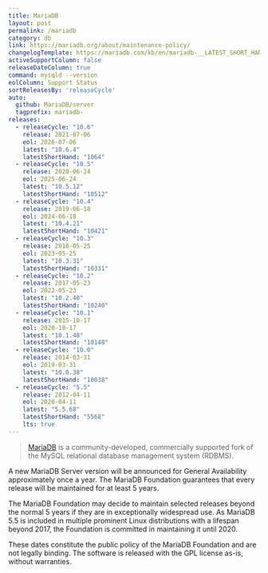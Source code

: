 ```yaml
---
title: MariaDB
layout: post
permalink: /mariadb
category: db
link: https://mariadb.org/about/maintenance-policy/
changelogTemplate: https://mariadb.com/kb/en/mariadb-__LATEST_SHORT_HAND__-changelog/
activeSupportColumn: false
releaseDateColumn: true
command: mysqld --version
eolColumn: Support Status
sortReleasesBy: 'releaseCycle'
auto:
  github: MariaDB/server
  tagprefix: mariadb-
releases:
  - releaseCycle: "10.6"
    release: 2021-07-06
    eol: 2026-07-06
    latest: "10.6.4"
    latestShortHand: "1064"
  - releaseCycle: "10.5"
    release: 2020-06-24
    eol: 2025-06-24
    latest: "10.5.12"
    latestShortHand: "10512"
  - releaseCycle: "10.4"
    release: 2019-06-18
    eol: 2024-06-18
    latest: "10.4.21"
    latestShortHand: "10421"
  - releaseCycle: "10.3"
    release: 2018-05-25
    eol: 2023-05-25
    latest: "10.3.31"
    latestShortHand: "10331"
  - releaseCycle: "10.2"
    release: 2017-05-23
    eol: 2022-05-23
    latest: "10.2.40"
    latestShortHand: "10240"
  - releaseCycle: "10.1"
    release: 2015-10-17
    eol: 2020-10-17
    latest: "10.1.48"
    latestShortHand: "10148"
  - releaseCycle: "10.0"
    release: 2014-03-31
    eol: 2019-03-31
    latest: "10.0.38"
    latestShortHand: "10038"
  - releaseCycle: "5.5"
    release: 2012-04-11
    eol: 2020-04-11
    latest: "5.5.68"
    latestShortHand: "5568"
    lts: true
---
```


> [MariaDB](https://mariadb.org/about/) is a community-developed, commercially supported fork of the MySQL relational database management system (RDBMS).

A new MariaDB Server version will be announced for General Availability approximately once a year. The MariaDB Foundation guarantees that every release will be maintained for at least 5 years.

The MariaDB Foundation may decide to maintain selected releases beyond the normal 5 years if they are in exceptionally widespread use. As MariaDB 5.5 is included in multiple prominent Linux distributions with a lifespan beyond 2017, the Foundation is committed in maintaining it until 2020.

These dates constitute the public policy of the MariaDB Foundation and are not legally binding. The software is released with the GPL license as-is, without warranties.
